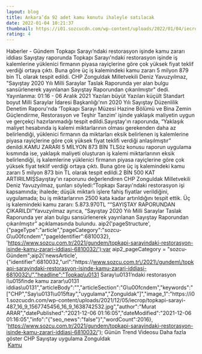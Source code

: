 ```yaml
--- 
layout: blog
title: Ankara’da 92 adet kamu konutu ihaleyle satılacak
date: 2022-01-04 10:21:37
thumbnail: https://i01.sozcucdn.com/wp-content/uploads/2022/01/04/iecrop/anlasma-shu_16_9_1633602619-1_16_9_1633772671_16_9_1634292893_16_9_1635329915_16_9_1640168194-1_16_9_1640945987_16_9_1641291664-670x371.jpg
rating: 4
---
```

   Haberler - Gündem Topkapı Sarayı’ndaki restorasyon işinde kamu zararı iddiası Sayıştay raporunda Topkapı Sarayı'ndaki restorasyon işinde iş kalemlerine yüklenici firmanın piyasa rayiçlerine göre çok yüksek fiyat teklif verdiği ortaya çıktı. Buna göre üç iş kalemindeki kamu zararı 5 milyon 879 bin TL olarak tespit edildi. CHP Zonguldak Milletvekili Deniz Yavuzyılmaz, "Sayıştay 2020 Yılı Milli Saraylar Taslak Raporunda yer alan bulgu sansürlenerek yayınlanan Sayıştay Raporundan çıkarılmıştır" dedi.        Yayınlanma: 01:16 - 06 Aralık 2021                  Yazıları büyüt Yazıları küçült Standart boyut         Milli Saraylar İdaresi Başkanlığı'nın 2020 Yılı Sayıştay Düzenlilik Denetim Raporu'nda ‘Topkapı Sarayı Müzesi Hazine Bölümü ve Bina Zemin Güçlendirme, Restorasyon ve Teşhir Tanzim’ işinde yaklaşık maliyetin uygun ve gerçekçi hazırlanmadığı tespit edildi.Sayıştay'ın raporunda, “Yaklaşık maliyet hesabında iş kalemi miktarlarının olması gerekenden daha az belirlendiği, yüklenici firmanın da miktarları eksik belirlenen iş kalemlerine piyasa rayiçlerine göre çok yüksek fiyat teklifi verdiği anlaşılmıştır” denildi.KAMU ZARARI 5 MİLYON 873 BİN TLSöz konusu raporun uygulama kısmında ise, yaklaşık maliyeti oluşturan iş kalemi miktarlarının eksik belirlendiği, iş kalemlerine yüklenici firmanın piyasa rayiçlerine göre çok yüksek fiyat teklif verdiği ortaya çıktı. Buna göre üç iş kalemindeki kamu zararı 5 milyon 873 bin TL olarak tespit edildi.2 BİN 500 KAT ARTIRILMIŞSayıştay'ın raporunu değerlendiren CHP Zonguldak Milletvekili Deniz Yavuzyılmaz, şunları söyledi:“Topkapı Sarayı'ndaki restorasyon işi kapsamında; ihalede; düşük miktarlı işlere fahiş fiyatlar verildiğini, uygulamada; bu iş miktarlarının 2500 kata kadar artırıldığını tespit ettik. Üç iş kalemindeki kamu zararı: 5.873.970TL ““SAYIŞTAY RAPORUNDAN ÇIKARILDI”Yavuzyılmaz ayrıca, “Sayıştay 2020 Yılı Milli Saraylar Taslak Raporunda yer alan bulgu sansürlenerek yayınlanan Sayıştay Raporundan çıkarılmıştır” açıklamasında bulundu. aip2('pageStructure', {"pageType":"article","pageCategory":"sozcu-G\u00fcndem","pageIdentifier":6810032}, 'https://www.sozcu.com.tr/2021/gundem/topkapi-sarayindaki-restorasyon-isinde-kamu-zarari-iddiasi-6810032/');var aip2_pageCategory = "sozcu-Gündem";aip2('newsArticle', {"identifier":6810032,"url":"https:\/\/www.sozcu.com.tr\/2021\/gundem\/topkapi-sarayindaki-restorasyon-isinde-kamu-zarari-iddiasi-6810032\/","headline":"Topkap\u0131 Saray\u0131’ndaki restorasyon i\u015finde kamu zarar\u0131 iddias\u0131","articleBody":"","articleSection":"G\u00fcndem","keywords":"[\"CHP\",\"Say\\u0131\\u015ftay\",\"uygulama\",\"Zonguldak\"]","image_1":"https:\/\/i01.sozcucdn.com\/wp-content\/uploads\/2021\/12\/05\/iecrop\/topkapi-sarayi-487_16_9_1567745456_16_9_1638742532.jpg","author":"Murat ARAR","datePublished":"2021-12-06 01:16:05","dateModified":"2021-12-06 01:16:05","info":"{\"seo_news\":\"false\"}","wordCount":2016}, 'https://www.sozcu.com.tr/2021/gundem/topkapi-sarayindaki-restorasyon-isinde-kamu-zarari-iddiasi-6810032/');  Günün Trend Videosu   Daha fazla göster   CHP Sayıştay uygulama Zonguldak   </br>&nbsp;<a href="">Kamu</a>